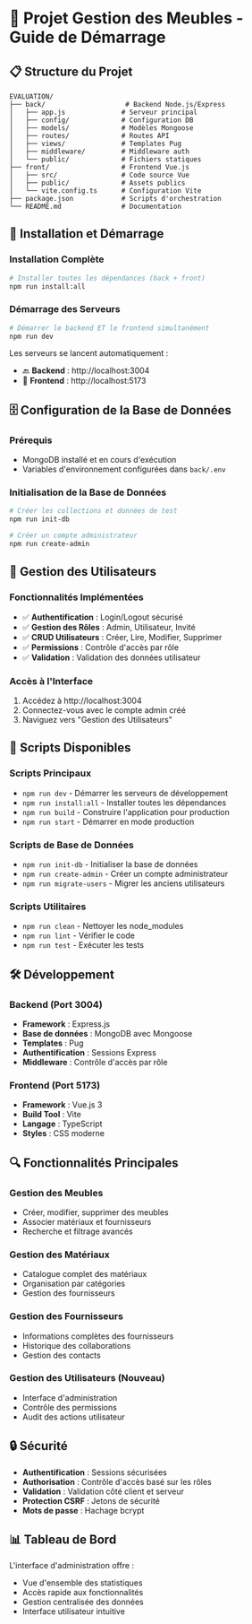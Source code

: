 # 🎯 Projet Gestion des Meubles - Guide de Démarrage

## 📋 Structure du Projet

```
EVALUATION/
├── back/                    # Backend Node.js/Express
│   ├── app.js              # Serveur principal
│   ├── config/             # Configuration DB
│   ├── models/             # Modèles Mongoose
│   ├── routes/             # Routes API
│   ├── views/              # Templates Pug
│   ├── middleware/         # Middleware auth
│   └── public/             # Fichiers statiques
├── front/                  # Frontend Vue.js
│   ├── src/                # Code source Vue
│   ├── public/             # Assets publics
│   └── vite.config.ts      # Configuration Vite
├── package.json            # Scripts d'orchestration
└── README.md               # Documentation
```

## 🚀 Installation et Démarrage

### Installation Complète
```bash
# Installer toutes les dépendances (back + front)
npm run install:all
```

### Démarrage des Serveurs
```bash
# Démarrer le backend ET le frontend simultanément
npm run dev
```

Les serveurs se lancent automatiquement :
- 🔙 **Backend** : http://localhost:3004
- 🎨 **Frontend** : http://localhost:5173

## 🗄️ Configuration de la Base de Données

### Prérequis
- MongoDB installé et en cours d'exécution
- Variables d'environnement configurées dans `back/.env`

### Initialisation de la Base de Données
```bash
# Créer les collections et données de test
npm run init-db

# Créer un compte administrateur
npm run create-admin
```

## 🔐 Gestion des Utilisateurs

### Fonctionnalités Implémentées
- ✅ **Authentification** : Login/Logout sécurisé
- ✅ **Gestion des Rôles** : Admin, Utilisateur, Invité
- ✅ **CRUD Utilisateurs** : Créer, Lire, Modifier, Supprimer
- ✅ **Permissions** : Contrôle d'accès par rôle
- ✅ **Validation** : Validation des données utilisateur

### Accès à l'Interface
1. Accédez à http://localhost:3004
2. Connectez-vous avec le compte admin créé
3. Naviguez vers "Gestion des Utilisateurs"

## 📝 Scripts Disponibles

### Scripts Principaux
- `npm run dev` - Démarrer les serveurs de développement
- `npm run install:all` - Installer toutes les dépendances
- `npm run build` - Construire l'application pour production
- `npm run start` - Démarrer en mode production

### Scripts de Base de Données
- `npm run init-db` - Initialiser la base de données
- `npm run create-admin` - Créer un compte administrateur
- `npm run migrate-users` - Migrer les anciens utilisateurs

### Scripts Utilitaires
- `npm run clean` - Nettoyer les node_modules
- `npm run lint` - Vérifier le code
- `npm run test` - Exécuter les tests

## 🛠️ Développement

### Backend (Port 3004)
- **Framework** : Express.js
- **Base de données** : MongoDB avec Mongoose
- **Templates** : Pug
- **Authentification** : Sessions Express
- **Middleware** : Contrôle d'accès par rôle

### Frontend (Port 5173)
- **Framework** : Vue.js 3
- **Build Tool** : Vite
- **Langage** : TypeScript
- **Styles** : CSS moderne

## 🔍 Fonctionnalités Principales

### Gestion des Meubles
- Créer, modifier, supprimer des meubles
- Associer matériaux et fournisseurs
- Recherche et filtrage avancés

### Gestion des Matériaux
- Catalogue complet des matériaux
- Organisation par catégories
- Gestion des fournisseurs

### Gestion des Fournisseurs
- Informations complètes des fournisseurs
- Historique des collaborations
- Gestion des contacts

### Gestion des Utilisateurs (Nouveau)
- Interface d'administration
- Contrôle des permissions
- Audit des actions utilisateur

## 🔒 Sécurité

- **Authentification** : Sessions sécurisées
- **Authorisation** : Contrôle d'accès basé sur les rôles
- **Validation** : Validation côté client et serveur
- **Protection CSRF** : Jetons de sécurité
- **Mots de passe** : Hachage bcrypt

## 📊 Tableau de Bord

L'interface d'administration offre :
- Vue d'ensemble des statistiques
- Accès rapide aux fonctionnalités
- Gestion centralisée des données
- Interface utilisateur intuitive